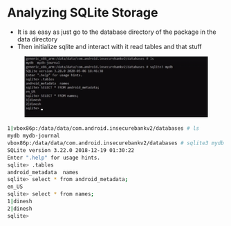 # Analyzing SQLite Storage

* It is as easy as just go to the database directory of the package in the data directory&#x20;
* Then initialize sqlite and interact with it read tables and that stuff

<figure><img src="../../.gitbook/assets/image (76).png" alt=""><figcaption></figcaption></figure>

```bash
1|vbox86p:/data/data/com.android.insecurebankv2/databases # ls
mydb mydb-journal 
vbox86p:/data/data/com.android.insecurebankv2/databases # sqlite3 mydb                                                                                
SQLite version 3.22.0 2018-12-19 01:30:22
Enter ".help" for usage hints.
sqlite> .tables 
android_metadata  names           
sqlite> select * from android_metadata;
en_US
sqlite> select * from names;
1|dinesh
2|dinesh
sqlite> 

```

